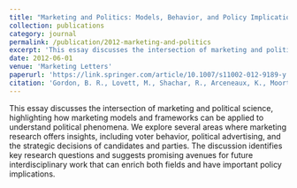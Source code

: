 ```yaml
---
title: "Marketing and Politics: Models, Behavior, and Policy Implications"
collection: publications
category: journal
permalink: /publication/2012-marketing-and-politics
excerpt: 'This essay discusses the intersection of marketing and political science, highlighting how marketing models and frameworks can be applied to understand political phenomena.'
date: 2012-06-01
venue: 'Marketing Letters'
paperurl: 'https://link.springer.com/article/10.1007/s11002-012-9189-y'
citation: 'Gordon, B. R., Lovett, M., Shachar, R., Arceneaux, K., Moorthy, S., Peress, M., Rao, A., Sen, S., Soberman, D., & Urminsky, O. (2012). &quot;Marketing and Politics: Models, Behavior, and Policy Implications.&quot; <i>Marketing Letters</i>. 23(2), 391-403.'
---
```


This essay discusses the intersection of marketing and political science, highlighting how marketing models and frameworks can be applied to understand political phenomena. We explore several areas where marketing research offers insights, including voter behavior, political advertising, and the strategic decisions of candidates and parties. The discussion identifies key research questions and suggests promising avenues for future interdisciplinary work that can enrich both fields and have important policy implications.